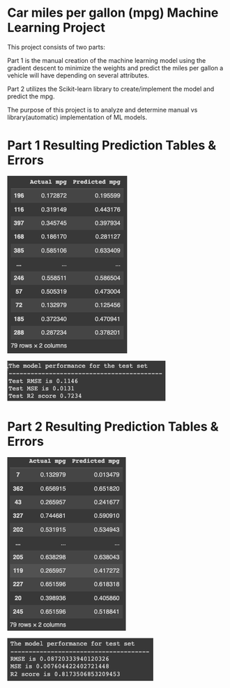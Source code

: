 # Car miles per gallon (mpg) Machine Learning Project

This project consists of two parts:

Part 1 is the manual creation of the machine learning model using the gradient descent to minimize 
the weights and predict the miles per gallon a vehicle will have depending on several attributes.

Part 2 utilizes the Scikit-learn library to create/implement the model and predict the mpg.

The purpose of this project is to analyze and determine manual vs library(automatic) implementation of ML models.

# Part 1 Resulting Prediction Tables & Errors
![My image](https://github.com/Eddie-Carrizales/Car-MPG-Predictions/blob/main/Prediction%20Table%20Images/mpg_Part1.png)

![My image](https://github.com/Eddie-Carrizales/Car-MPG-Predictions/blob/main/Prediction%20Table%20Images/model_performance_part1.png)


# Part 2 Resulting Prediction Tables & Errors
![My image](https://github.com/Eddie-Carrizales/Car-MPG-Predictions/blob/main/Prediction%20Table%20Images/mpg_Part2.png)


![My image](https://github.com/Eddie-Carrizales/Car-MPG-Predictions/blob/main/Prediction%20Table%20Images/model_performance_Part2.png)
